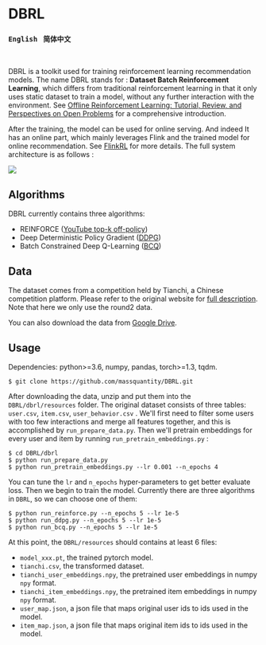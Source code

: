 # DBRL
### `English`  &nbsp;  `简体中文`

<br>

DBRL is a toolkit used for training reinforcement learning recommendation models. The name DBRL stands for : **Dataset Batch Reinforcement Learning**, which differs from traditional reinforcement learning in that it only uses static dataset to train a model, without any further interaction with the environment. See [Offline Reinforcement Learning: Tutorial, Review,
and Perspectives on Open Problems](https://arxiv.org/pdf/2005.01643.pdf) for a comprehensive introduction.

After the training, the model can be used for online serving. And indeed It has an online part, which mainly leverages Flink and the trained model for online recommendation. See [FlinkRL](https://github.com/massquantity/flink-reinforcement-learning) for more details. The full system architecture is as follows :

![](/home/massquantity/Documents/Flink_RL/readme2.png)



## Algorithms

DBRL currently contains three algorithms:

+ REINFORCE ([YouTube top-k off-policy](https://arxiv.org/pdf/1812.02353.pdf))
+ Deep Deterministic Policy Gradient ([DDPG](https://arxiv.org/pdf/1509.02971.pdf))
+ Batch Constrained Deep Q-Learning ([BCQ](https://arxiv.org/pdf/1812.02900.pdf))



## Data

The dataset comes from a competition held by Tianchi, a Chinese competition platform. Please refer to the original website for [full description](https://tianchi.aliyun.com/competition/entrance/231721/information?lang=en-us). Note that here we only use the round2 data.

You can also download the data from [Google Drive](https://drive.google.com/file/d/1erBjYEOa7IuOIGpI8pGPn1WNBAC4Rv0-/view?usp=sharing).



## Usage

Dependencies: python>=3.6, numpy, pandas, torch>=1.3, tqdm.

```shell
$ git clone https://github.com/massquantity/DBRL.git
```

After downloading the data, unzip and put them into the `DBRL/dbrl/resources` folder. The original dataset consists  of three tables: `user.csv`, `item.csv`, `user_behavior.csv` . We'll first need to filter some users with too few interactions and merge all features together, and this is accomplished by `run_prepare_data.py`. Then we'll pretrain embeddings for every user and item by running `run_pretrain_embeddings.py` :

```shell
$ cd DBRL/dbrl
$ python run_prepare_data.py
$ python run_pretrain_embeddings.py --lr 0.001 --n_epochs 4
```

You can tune the `lr` and `n_epochs` hyper-parameters to get better evaluate loss. Then we begin to train the model. Currently there are three algorithms in `DBRL`, so we can choose one of them:

```shell
$ python run_reinforce.py --n_epochs 5 --lr 1e-5
$ python run_ddpg.py --n_epochs 5 --lr 1e-5
$ python run_bcq.py --n_epochs 5 --lr 1e-5
```

At this point, the `DBRL/resources` should contains at least 6 files:

+ `model_xxx.pt`, the trained pytorch model.
+ `tianchi.csv`, the transformed dataset.
+ `tianchi_user_embeddings.npy`, the pretrained user embeddings in numpy `npy` format.
+ `tianchi_item_embeddings.npy`, the pretrained item embeddings in numpy `npy` format.
+ `user_map.json`, a json file that maps original user ids to ids used in the model.
+ `item_map.json`, a json file that maps original item ids to ids used in the model.





